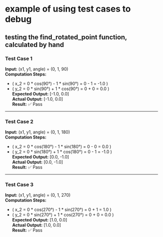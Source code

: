 # example of using test cases to debug
## testing the find_rotated_point function, calculated by hand
### Test Case 1  
**Input:** (x1, y1, angle) = (0, 1, 90)  
**Computation Steps:**  
- \( x_2 = 0 * cos(90°) - 1 * sin(90°) = 0 - 1 = -1.0 \)  
- \( y_2 = 0 * sin(90°) + 1 * cos(90°) = 0 + 0 = 0.0 \)  
**Expected Output:** [-1.0, 0.0]  
**Actual Output:** [-1.0, 0.0]  
**Result:** ✅ Pass  

---

### Test Case 2  
**Input:** (x1, y1, angle) = (0, 1, 180)  
**Computation Steps:**  
- \( x_2 = 0 * cos(180°) - 1 * sin(180°) = 0 - 0 = 0.0 \)  
- \( y_2 = 0 * sin(180°) + 1 * cos(180°) = 0 - 1 = -1.0 \)  
**Expected Output:** [0.0, -1.0]  
**Actual Output:** [0.0, -1.0]  
**Result:** ✅ Pass  

---

### Test Case 3  
**Input:** (x1, y1, angle) = (0, 1, 270)  
**Computation Steps:**  
- \( x_2 = 0 * cos(270°) - 1 * sin(270°) = 0 + 1 = 1.0 \)  
- \( y_2 = 0 * sin(270°) + 1 * cos(270°) = 0 + 0 = 0.0 \)  
**Expected Output:** [1.0, 0.0]  
**Actual Output:** [1.0, 0.0]  
**Result:** ✅ Pass  
